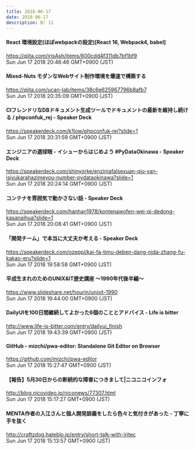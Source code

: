 ```yaml
---
title: 2018-06-17
date: 2018-06-17
description: B! 11
---
```


#### React 環境設定(ほぼwebpackの設定)[React 16, Webpack4, babel]
https://qiita.com/irisAsh/items/600cdd4f311db7bf1bf9<br>
Sun Jun 17 2018 20:46:46 GMT+0900 (JST)<br>


#### Mixed-Nuts モダンなWebサイト制作環境を爆速で構築する
https://qiita.com/ucan-lab/items/38c6e625967796b8afb7<br>
Sun Jun 17 2018 20:35:09 GMT+0900 (JST)<br>


#### CIフレンドリなDBドキュメント生成ツールでドキュメントの最新を維持し続ける / phpconfuk_rej - Speaker Deck
https://speakerdeck.com/k1low/phpconfuk-rej?slide=1<br>
Sun Jun 17 2018 20:31:59 GMT+0900 (JST)<br>


#### エンジニアの選球眼 - イシューからはじめよう #PyDataOkinawa - Speaker Deck
https://speakerdeck.com/shinyorke/enziniafalsexuan-qiu-yan-isiyukarahazimeyou-number-pydataokinawa?slide=1<br>
Sun Jun 17 2018 20:24:14 GMT+0900 (JST)<br>


#### コンテナを雰囲気で動かさない話 - Speaker Deck
https://speakerdeck.com/hanhan1978/kontenawofen-wei-qi-dedong-kasanaihua?slide=1<br>
Sun Jun 17 2018 20:08:41 GMT+0900 (JST)<br>


#### 「開発チーム」で本当に大丈夫か考える - Speaker Deck
https://speakerdeck.com/ozeppi/kai-fa-timu-deben-dang-nida-zhang-fu-kakao-eru?slide=1<br>
Sun Jun 17 2018 19:58:58 GMT+0900 (JST)<br>


#### 平成生まれのためのUNIX&IT歴史講座 ～1990年代後半編～
https://www.slideshare.net/hourin/unixit-1990<br>
Sun Jun 17 2018 19:44:00 GMT+0900 (JST)<br>


#### DailyUIを100日間継続してよかった6個のこととアドバイス - Life is bitter
http://www.life-is-bitter.com/entry/dailyui_finish<br>
Sun Jun 17 2018 19:43:39 GMT+0900 (JST)<br>


#### GitHub - mizchi/pwa-editor: Standalone Git Editor on Browser
https://github.com/mizchi/pwa-editor<br>
Sun Jun 17 2018 15:27:47 GMT+0900 (JST)<br>


#### 【報告】5月30日からの断続的な障害につきまして|ニコニコインフォ
http://blog.nicovideo.jp/niconews/77307.html<br>
Sun Jun 17 2018 15:17:27 GMT+0900 (JST)<br>


#### MENTA作者の入江さんと個人開発談義をしたら色々と気付きがあった - 丁寧に手を抜く
http://craftzdog.hateblo.jp/entry/short-talk-with-iritec<br>
Sun Jun 17 2018 15:13:57 GMT+0900 (JST)<br>


